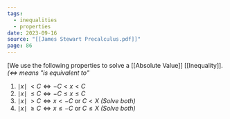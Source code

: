 ```yaml
---
tags:
  - inequalities
  - properties
date: 2023-09-16
source: "[[James Stewart Precalculus.pdf]]"
page: 86
---
```

[We use the following properties to solve a [[Absolute Value]] [[Inequality]]. *($\iff$ means "is equivalent to"* 

1. $\mid x \mid \; \lt C \iff -C \lt x \lt C$
2. $\mid x \mid \; \le C \iff -C \le x \le C$
3. $\mid x \mid \; > C \iff x \lt -C$ or $C \lt X$ *(Solve both)*
4. $\mid x \mid\; \ge C \iff x \le -C$ or $C \le X$ *(Solve both)*
